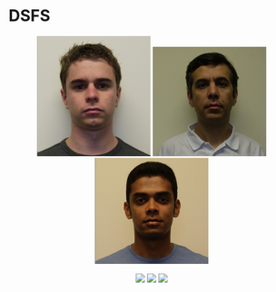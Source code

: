 # DSFS

<p align="center">
    <img src="media/p4.png" width="200">
	<img src="media/p2.png" width="200">
	<img src="media/p3.png" width="200">
</p>

<p align="center">
    <img src="media/m1.gif" width="200">
	<img src="media/m2.gif" width="200">
	<img src="media/m3.gif" width="200">
</p>